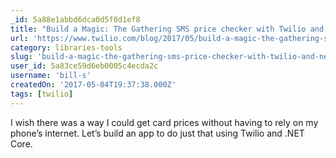 ```yaml
---
_id: 5a88e1abbd6dca0d5f0d1ef8
title: "Build a Magic: The Gathering SMS price checker with Twilio and .NET Core"
url: 'https://www.twilio.com/blog/2017/05/build-a-magic-the-gathering-sms-price-checker-with-twilio-and-net-core.html'
category: libraries-tools
slug: 'build-a-magic-the-gathering-sms-price-checker-with-twilio-and-net-core'
user_id: 5a83ce59d6eb0005c4ecda2c
username: 'bill-s'
createdOn: '2017-05-04T19:37:38.000Z'
tags: [twilio]
---
```


I wish there was a way I could get card prices without having to rely on my phone’s internet. Let’s build an app to do just that using Twilio and .NET Core.
